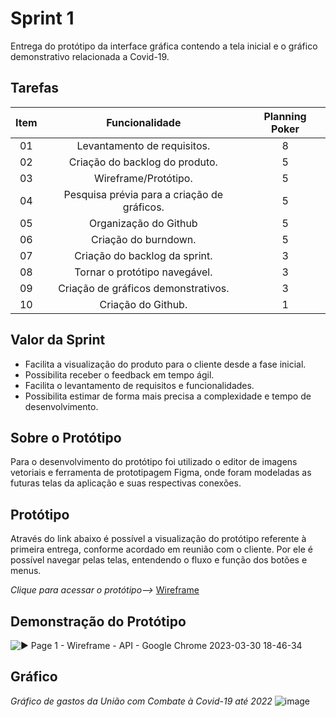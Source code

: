 # Sprint 1

Entrega do protótipo da interface gráfica contendo a tela inicial e o gráfico demonstrativo relacionada a Covid-19.

## Tarefas
| Item | Funcionalidade | Planning Poker |
| :--: | :--------------: | :-------------: |
|  01  | Levantamento de requisitos. | 8 |
|  02  | Criação do backlog do produto. | 5 |
|  03  | Wireframe/Protótipo. | 5 |
|  04  | Pesquisa prévia para a criação de gráficos. | 5 |
|  05  | Organização do Github | 5 |
|  06  | Criação do burndown. | 5 |
|  07  | Criação do backlog da sprint. | 3 |
|  08  | Tornar o protótipo navegável. | 3 |
|  09  | Criação de gráficos demonstrativos. | 3 |
|  10  | Criação do Github. | 1 |

## Valor da Sprint 
* Facilita a visualização do produto para o cliente desde a fase inicial.
* Possibilita receber o feedback em tempo ágil. 
* Facilita o levantamento de requisitos e funcionalidades. 
* Possibilita estimar de forma mais precisa a complexidade e tempo de desenvolvimento.

## Sobre o Protótipo
Para o desenvolvimento do protótipo foi utilizado o editor de imagens vetoriais e ferramenta de prototipagem Figma, onde foram modeladas as futuras telas da aplicação e suas respectivas conexões.

## Protótipo
Através do link abaixo é possível a visualização do protótipo referente à primeira entrega, conforme acordado em reunião com o cliente. Por ele é possível navegar pelas telas, entendendo o fluxo e função dos botões e menus.

*Clique para acessar o protótipo-->* <a href="https://www.figma.com/proto/5Wl75NwGWAYsg8UyQOvK0P/Wireframe---API?node-id=16-46&scaling=min-zoom&page-id=0%3A1&starting-point-node-id=16%3A46"> Wireframe </a>

## Demonstração do Protótipo
![▶ Page 1 - Wireframe - API - Google Chrome 2023-03-30 18-46-34](https://user-images.githubusercontent.com/106455775/228974604-628248d2-cc37-44b4-9167-3d0aa50c0845.gif)

## Gráfico
_Gráfico de gastos da União com Combate à Covid-19 até 2022_
![image](https://user-images.githubusercontent.com/106455775/229213006-5886d729-5bdf-4f14-b640-384a91166805.png)
